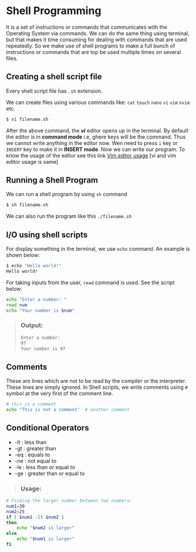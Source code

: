 # Shell Programming
It is a set of instructions or commands that communicates with the Operating System via commands. We can do the same thing using terminal, but that makes it time consuming for dealing with commands that are used repeatedly. So we make use of shell programs to make a full bunch of instructions or commands that are top be used multiple times on several files.

## Creating a shell script file
Every shell script file has ```.sh``` extension.

We can create files using various commands like: ```cat``` ```touch``` ```nano``` ```vi``` ```vim``` ```nvim``` etc.
```sh
$ vi filename.sh
```
After the above command, the **_vi_** editor opens up in the terminal. By default the editor is in **command mode** i.e, ghere keys will be the command. Thus we cannot write anything in the editor now. Wen need to press ```i``` key or ```INSERT``` key to make it in **INSERT mode**. Now we can write our program.
To know the usage of the editor see this link [Vim editor usage](https://vim.com) [vi and vim editor usage is same]

## Running a Shell Program
We can run a shell program by using ```sh``` command
```sh
$ sh filename.sh
```
We can also run the program like this ```./filename.sh```

## I/O using shell scripts
 For display something in the terminal, we use ```echo``` command. An example is shown below:
```sh
$ echo "Hello world!"
Hello world!
```
For taking inputs from the user, ```read``` command is used. See the script below:
```sh
echo "Enter a number: "
read num
echo "Your number is $num"
```
> ### Output:
>```sh
>Enter a number: 
>97
>Your number is 97
>```

## Comments
These are lines which are not to be read by the compiler or the interpreter. These lines are simply ignored.
In Shell scripts, we write comments using ```#``` symbol at the very first of the comment line.
```sh
# this is a comment
echo "This is not a comment"  # another comment
```

## Conditional Operators
* -lt : less than
* -gt : greater than
* -eq : equals to
* -ne : not equal to
* -le : less than or equal to
* -ge : greater than or equal to
> ### Usage:
```sh
# Finding the larger number between two numbers:
num1=30
num2=25
if [ $num1 -lt $num2 ]
then
    echo "$num2 is larger"
else
    echo "$num1 is larger"
fi
```